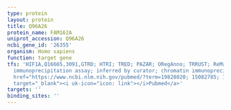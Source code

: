 ```yaml
---
type: protein
layout: protein
title: Q96A26
protein_name: FAM162A
uniprot_accession: Q96A26
ncbi_gene_id: '26355'
organism: Homo sapiens
function: target gene
tfs: 'HIF1A,Q16665,3091,GTRD; HTRI; TRED; PAZAR; ORegAnno; TRRUST; ReMap,chromatin
  immunoprecipitation assay; inferred by curator; chromatin immunoprecipitation array,&ensp;<a
  href="https://www.ncbi.nlm.nih.gov/pubmed/?term=19828020; 15082785; 18971253%5Buid%5D"
  target="_blank"><i uk-icon="icon: link"></i>Pubmed</a>'
targets: ''
binding_sites: ''
---
```

